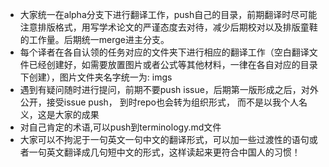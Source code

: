 - 大家统一在alpha分支下进行翻译工作，push自己的目录，前期翻译时尽可能注意排版格式，用写学术论文的严谨态度去对待，减少后期校对以及排版童鞋的工作量。后期统一merge进主分支。
- 每个译者在各自认领的任务对应的文件夹下进行相应的翻译工作（空白翻译文件已经创建好，如需要放置图片或者公式等其他材料，一律在各自对应的目录下创建），图片文件夹名字统一为: imgs
- 遇到有疑问随时进行提问，前期不要push issue，后期第一版形成之后，对外公开，接受issue push， 到时repo也会转为组织形式， 而不是以我个人名义，这是大家的成果
- 对自己肯定的术语,可以push到terminology.md文件
- 大家可以不拘泥于一句英文一句中文的翻译形式，可以加一些过渡性的语句或者一句英文翻译成几句短中文的形式，这样读起来更符合中国人的习惯！
